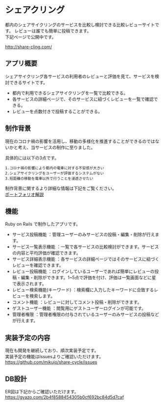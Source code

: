 # シェアクリング
都内のシェアサイクリングのサービスを比較し検討できる比較レビューサイトです。
レビューは誰でも簡単に投稿できます。  
下記ページで公開中です。  

http://share-cling.com/

## アプリ概要
シェアサイクリング各サービスの利用者のレビューと評価を見て、サービスを検討できるサイトです。
- 都内で利用できるシェアサイクリングを一覧で比較できる。
- 各サービスの詳細ページで、そのサービスに紐づくレビューを一覧で確認できる。
- レビューを点数付きで投稿することができる。


## 制作背景
現在のコロナ禍の影響を活用し、移動の多様化を推進することができるのではないかと考え、当サービスの制作に至りました。

具体的には以下の3点です。

```
1.コロナ禍の影響により都内の電車に対する不安感が大きい
2.シェアサイクリングをユーザーが評価するシステムがない
3.短距離の移動を電車以外で行うことを浸透させたい
```

制作背景に関するより詳細な情報は下記をご覧ください。  
[ポートフォリオ解説](https://qiita.com/mikujo/private/4d0956de8e399cda7bed)


## 機能
Ruby on Rails で制作したアプリです。

- サービス投稿機能 ：管理ユーザーのみサービスの投稿・編集・削除が行えます。
- サービス一覧表示機能 ：一覧で各サービスの比較検討ができます。サービスの内容と平均評価が確認できます。
- サービス詳細表示機能 ：各サービスの詳細ページではそのサービスに紐づくレビューを確認できます。
- レビュー投稿機能 ：ログインしているユーザーであれば簡単にレビューの投稿・編集・削除ができます。1~5点で評価を付け、評価は一覧画面などに星で表示されます。
- レビュー検索機能(キーワード) ：検索欄に入力したキーワードに合致するレビューを検索します。
- コメント機能 ：レビューに対してコメント投稿・削除ができます。
- ゲストユーザー機能 ：閲覧用にゲストユーザーログインが可能です。
- 管理者権限 ：管理者権限の付与されているユーザーのみサービスの投稿などが行えます。

## 実装予定の内容
現在も開発を継続しており、順次実装予定です。  
実装予定の機能はIssuesよりご確認いただけます。  
https://github.com/mikujo/share-cycle/issues

## DB設計
ER図は下記からご確認いただけます。  
https://gyazo.com/2b4f8588454305b0cf692bc84d5d7caf
